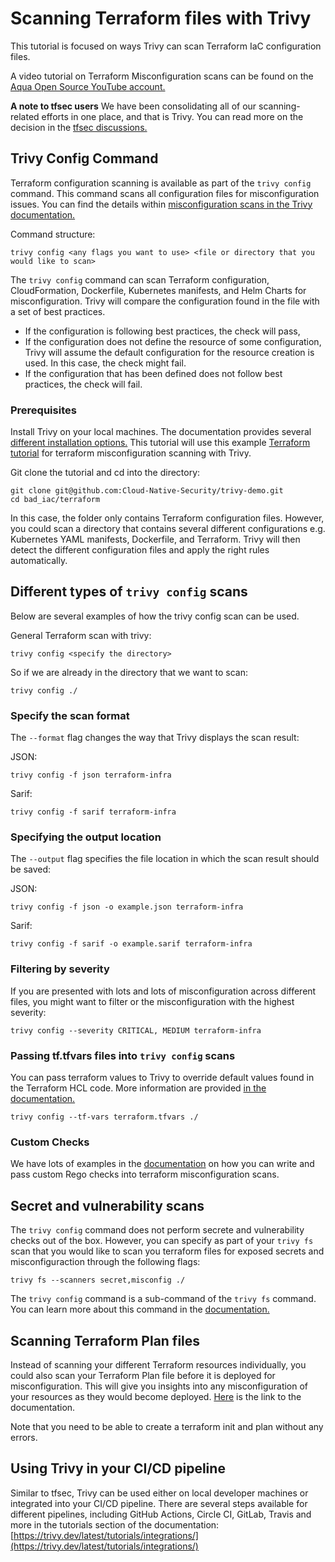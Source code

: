 # Scanning Terraform files with Trivy

This tutorial is focused on ways Trivy can scan Terraform IaC configuration files. 

A video tutorial on Terraform Misconfiguration scans can be found on the [Aqua Open Source YouTube account.](https://youtu.be/BWp5JLXkbBc)

**A note to tfsec users** 
We have been consolidating all of our scanning-related efforts in one place, and that is Trivy. You can read more on the decision in the [tfsec discussions.](https://github.com/aquasecurity/tfsec/discussions/1994)

## Trivy Config Command 

Terraform configuration scanning is available as part of the `trivy config` command. This command scans all configuration files for misconfiguration issues. You can find the details within [misconfiguration scans in the Trivy documentation.](https://trivy.dev/latest/docs/scanner/misconfiguration/) 

Command structure: 
``` 
trivy config <any flags you want to use> <file or directory that you would like to scan> 
``` 

The `trivy config` command can scan Terraform configuration, CloudFormation, Dockerfile, Kubernetes manifests, and Helm Charts for misconfiguration. Trivy will compare the configuration found in the file with a set of best practices.  

- If the configuration is following best practices, the check will pass,  
- If the configuration does not define the resource of some configuration, Trivy will assume the default configuration for the resource creation is used. In this case, the check might fail.
- If the configuration that has been defined does not follow best practices, the check will fail.  

### Prerequisites 
Install Trivy on your local machines. The documentation provides several [different installation options.](https://trivy.dev/latest/getting-started/installation/) 
This tutorial will use this example [Terraform tutorial](https://github.com/Cloud-Native-Security/trivy-demo/tree/main/bad_iac/terraform) for terraform misconfiguration scanning with Trivy. 

Git clone the tutorial and cd into the directory: 
``` 
git clone git@github.com:Cloud-Native-Security/trivy-demo.git
cd bad_iac/terraform
``` 
In this case, the folder only contains Terraform configuration files. However, you could scan a directory that contains several different configurations e.g. Kubernetes YAML manifests, Dockerfile, and Terraform. Trivy will then detect the different configuration files and apply the right rules automatically. 

## Different types of `trivy config` scans 

Below are several examples of how the trivy config scan can be used. 

General Terraform scan with trivy: 
``` 
trivy config <specify the directory> 
``` 

So if we are already in the directory that we want to scan: 
``` 
trivy config ./ 
``` 
### Specify the scan format 
The `--format` flag changes the way that Trivy displays the scan result: 

JSON: 
```
trivy config -f json terraform-infra 
``` 

Sarif: 
``` 
trivy config -f sarif terraform-infra 
``` 

### Specifying the output location 

The `--output` flag specifies the file location in which the scan result should be saved: 

JSON: 
``` 
trivy config -f json -o example.json terraform-infra 
``` 

Sarif: 
``` 
trivy config -f sarif -o example.sarif terraform-infra 
``` 

### Filtering by severity 

If you are presented with lots and lots of misconfiguration across different files, you might want to filter or the misconfiguration with the highest severity: 

``` 
trivy config --severity CRITICAL, MEDIUM terraform-infra 
``` 

### Passing tf.tfvars files into `trivy config` scans 

You can pass terraform values to Trivy to override default values found in the Terraform HCL code. More information are provided [in the documentation.](https://trivy.dev/latest/docs/coverage/iac/terraform/#value-overrides) 

``` 
trivy config --tf-vars terraform.tfvars ./
``` 
### Custom Checks 

We have lots of examples in the [documentation](https://trivy.dev/latest/docs/scanner/misconfiguration/custom/) on how you can write and pass custom Rego checks into terraform misconfiguration scans. 

## Secret and vulnerability scans

The `trivy config` command does not perform secrete and vulnerability checks out of the box. However, you can specify as part of your `trivy fs` scan that you would like to scan you terraform files for exposed secrets and misconfiguraction through the following flags: 

```
trivy fs --scanners secret,misconfig ./
```

The `trivy config` command is a sub-command of the `trivy fs` command. You can learn more about this command in the [documentation.](https://trivy.dev/latest/docs/target/filesystem/) 

## Scanning Terraform Plan files

Instead of scanning your different Terraform resources individually, you could also scan your Terraform Plan file before it is deployed for misconfiguration. This will give you insights into any misconfiguration of your resources as they would become deployed. [Here](https://trivy.dev/latest/docs/coverage/iac/terraform/#terraform) is the link to the documentation.

Note that you need to be able to create a terraform init and plan without any errors. 

## Using Trivy in your CI/CD pipeline 
Similar to tfsec, Trivy can be used either on local developer machines or integrated into your CI/CD pipeline. There are several steps available for different pipelines, including GitHub Actions, Circle CI, GitLab, Travis and more in the tutorials section of the documentation: [https://trivy.dev/latest/tutorials/integrations/](https://trivy.dev/latest/tutorials/integrations/) 

 